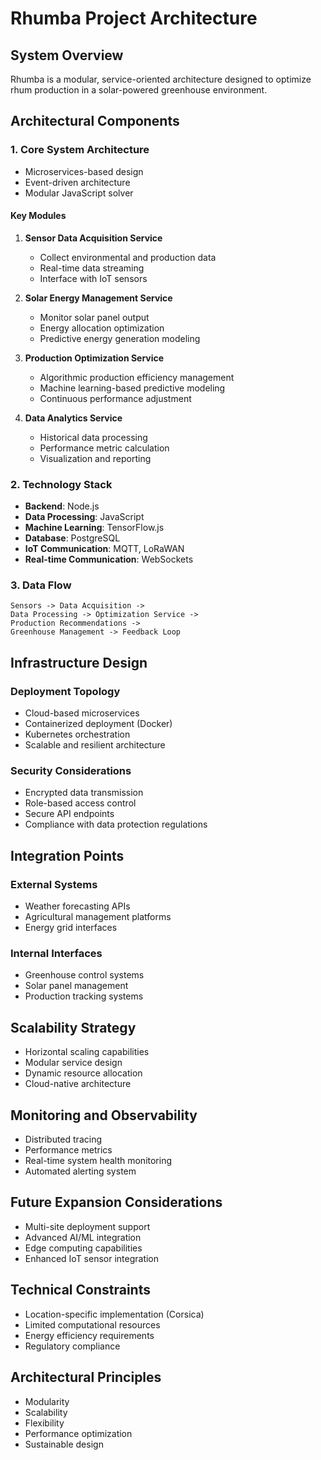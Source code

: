 # Rhumba Project Architecture

## System Overview
Rhumba is a modular, service-oriented architecture designed to optimize rhum production in a solar-powered greenhouse environment.

## Architectural Components

### 1. Core System Architecture
- Microservices-based design
- Event-driven architecture
- Modular JavaScript solver

#### Key Modules
1. **Sensor Data Acquisition Service**
   - Collect environmental and production data
   - Real-time data streaming
   - Interface with IoT sensors

2. **Solar Energy Management Service**
   - Monitor solar panel output
   - Energy allocation optimization
   - Predictive energy generation modeling

3. **Production Optimization Service**
   - Algorithmic production efficiency management
   - Machine learning-based predictive modeling
   - Continuous performance adjustment

4. **Data Analytics Service**
   - Historical data processing
   - Performance metric calculation
   - Visualization and reporting

### 2. Technology Stack
- **Backend**: Node.js
- **Data Processing**: JavaScript
- **Machine Learning**: TensorFlow.js
- **Database**: PostgreSQL
- **IoT Communication**: MQTT, LoRaWAN
- **Real-time Communication**: WebSockets

### 3. Data Flow
```
Sensors -> Data Acquisition -> 
Data Processing -> Optimization Service -> 
Production Recommendations -> 
Greenhouse Management -> Feedback Loop
```

## Infrastructure Design

### Deployment Topology
- Cloud-based microservices
- Containerized deployment (Docker)
- Kubernetes orchestration
- Scalable and resilient architecture

### Security Considerations
- Encrypted data transmission
- Role-based access control
- Secure API endpoints
- Compliance with data protection regulations

## Integration Points

### External Systems
- Weather forecasting APIs
- Agricultural management platforms
- Energy grid interfaces

### Internal Interfaces
- Greenhouse control systems
- Solar panel management
- Production tracking systems

## Scalability Strategy
- Horizontal scaling capabilities
- Modular service design
- Dynamic resource allocation
- Cloud-native architecture

## Monitoring and Observability
- Distributed tracing
- Performance metrics
- Real-time system health monitoring
- Automated alerting system

## Future Expansion Considerations
- Multi-site deployment support
- Advanced AI/ML integration
- Edge computing capabilities
- Enhanced IoT sensor integration

## Technical Constraints
- Location-specific implementation (Corsica)
- Limited computational resources
- Energy efficiency requirements
- Regulatory compliance

## Architectural Principles
- Modularity
- Scalability
- Flexibility
- Performance optimization
- Sustainable design
